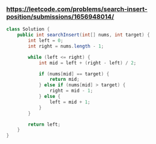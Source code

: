 ### https://leetcode.com/problems/search-insert-position/submissions/1656948014/

```java
class Solution {
    public int searchInsert(int[] nums, int target) {
        int left = 0;
        int right = nums.length - 1;

        while (left <= right) {
            int mid = left + (right - left) / 2;

            if (nums[mid] == target) {
                return mid;
            } else if (nums[mid] > target) {
                right = mid - 1;
            } else {
                left = mid + 1;
            }
        }

        return left;
    }
}

```
